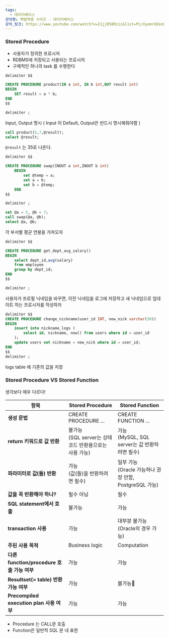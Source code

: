 ```yaml
---
tags:
  - 데이터베이스
강의명: 백발백중 시리즈 - 데이터베이스
강의_링크: https://www.youtube.com/watch?v=I1jjR58Rzic&list=PLcXyemr8ZeoREWGhhZi5FZs6cvymjIBVe&index=11
---
```

### Stored Procedure

- 사용자가 정의한 프로시저
- RDBMS에 저장되고 사용되는 프로시저
- 구체적인 하나의 task 를 수행한다

```sql
delimiter $$

CREATE PROCEDURE product(IN a int, IN b int,OUT result int)
BEGIN
	SET result = a * b;
END
$$

delimiter ;

```

Input, Output 명시 ( Input 이 Default, Output은 반드시 명시해줘야함 )

```sql
call product(5,7,@result);
select @result;
```
`@result` 는 35로 나온다.

```sql
delimiter $$

CREATE PROCEDURE swap(INOUT a int,INOUT b int)
	BEGIN
		set @temp = a;
		set a = b;
		set b = @temp;
	END
$$

delimiter ;
```

```sql
set @a = 5, @b = 7;
call swap(@a, @b);
select @a, @b;
```

각 부서별 평균 연봉을 가져오자
```sql
delimiter $$

CREATE PROCEDURE get_dept_avg_salary()
BEGIN
	select dept_id,avg(salary)
	from employee
	group by dept_id;
END
$$

delimiter ;
```

사용자가 프로필 닉네임을 바꾸면, 이전 닉네임을 로그에 저장하고 새 닉네임으로 업데이트 하는 프로시저를 작성하자
```sql
delimiter $$
CREATE PROCEDURE change_nickname(user_id INT, new_nick varchar(30))
BEGIN
    insert into nickname_logs (
        select id, nickname, now() from users where id = user_id
    );
    update users set nickname = new_nick where id = user_id;
END
$$
delimiter ;
```

logs table 에 기존의 값을 저장
### Stored Procedure VS Stored Function

생각보다 매우 다르다!

| **항목**                               | **Stored Procedure**                   | **Stored Function**                         |
| ------------------------------------ | -------------------------------------- | ------------------------------------------- |
| **생성 문법**                            | CREATE PROCEDURE ...                   | CREATE FUNCTION ...                         |
| **return 키워드로 값 반환**                 | 불가능<br>(SQL server는 상태코드 반환용으로는 사용 가능) | 가능<br>(MySQL, SQL server는 값 반환하려면 필수)       |
| **파라미터로 값(들) 반환**                    | 가능<br>(값(들)을 반환하려면 필수)                 | 일부 가능<br>(Oracle 가능하나 권장 안함, PostgreSQL 가능) |
| **값을 꼭 반환해야 하나?**                    | 필수 아님                                  | 필수                                          |
| **SQL statement에서 호출**               | 불가능                                    | 가능                                          |
| **transaction 사용**                   | 가능                                     | 대부분 불가능<br>(Oracle의 경우 가능)                  |
| **주된 사용 목적**                         | Business logic                         | Computation                                 |
| **다른 function/procedure 호출 가능 여부**   | 가능                                     | 가능                                          |
| **Resultset(= table) 반환 가능 여부**      | 가능                                     | 불가능                                        |
| **Precompiled execution plan 사용 여부** | 가능                                     | 가능                                          |
- Procedure 는 CALL문 호출
- Function은 일반적 SQL 문 내 표현
